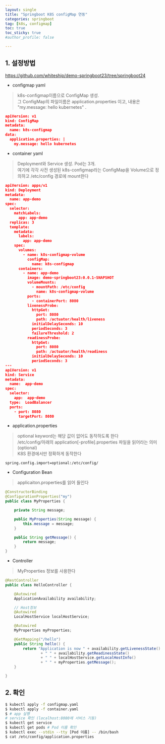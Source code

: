 ```yaml
---
layout: single
title: "Springboot K8S configMap 연동"
categories: springboot
tag: [k8s, configmap]
toc: true
toc_sticky: true
#author_profile: false

---
```




## 1. 설정방법

https://github.com/whiteship/demo-springboot23/tree/springboot24

* configmap yaml

> k8s-configmap이름으로 ConfigMap 생성.<br>그  ConfigMap의 파일이름은 application.properties 이고,  내용은 "my.message: hello kubernetes" .

```json
apiVersion: v1
kind: ConfigMap
metadata:
  name: k8s-configmap
data:
  application.properties: |
    my.message: hello kubernetes
```



* container yaml

> Deployment와 Service 생성. Pod는 3개.<br>여기에 각각  사전 생성된 k8s-configmap라는 ConfigMap을 Volume으로 정의하고  /etc/config 경로에 mount한다

```json
apiVersion: apps/v1
kind: Deployment
metadata:
  name: app-demo
spec:
  selector:
    matchLabels:
      app: app-demo
  replicas: 3
  template:
    metadata:
      labels:
        app: app-demo
    spec:
      volumes:
        - name: k8s-configmap-volume
          configMap:
            name: k8s-configmap
      containers:
        - name: app-demo
          image: demo-springboot23:0.0.1-SNAPSHOT
          volumeMounts:
            - mountPath: /etc/config
              name: k8s-configmap-volume
          ports:
            - containerPort: 8080
          livenessProbe:
            httpGet:
              port: 8080
              path: /actuator/health/liveness
            initialDelaySeconds: 10
            periodSeconds: 3
            failureThreshold: 2
          readinessProbe:
            httpGet:
              port: 8080
              path: /actuator/health/readiness
            initialDelaySeconds: 10
            periodSeconds: 3
---
apiVersion: v1
kind: Service
metadata:
  name:  app-demo
spec:
  selector:
    app:  app-demo
  type:  LoadBalancer
  ports:
    - port: 8080
      targetPort: 8080
```



* application.properties

> optional keyword는 해당 값이 없어도 동작하도록 한다<br>/etc/config/아래의 application[-profile].properties 파일을 읽어라는 의미 (optional)<br>K8S 환경에서만 정확하게 동작한다 

```properties
spring.config.import=optional:/etc/config/
```



* Configuration Bean

> applicaiton.properties를 읽어 들인다

```java
@ConstructorBinding
@ConfigurationProperties("my")
public class MyProperties {

    private String message;

    public MyProperties(String message) {
        this.message = message;
    }

    public String getMessage() {
        return message;
    }
}
```



* Controller

> MyProperties 정보를 사용한다

```java
@RestController
public class HelloController {

    @Autowired
    ApplicationAvailability availability;

    // Host정보
    @Autowired
    LocalHostService localHostService;

    @Autowired
    MyProperties myProperties;

    @GetMapping("/hello")
    public String hello() {
        return "Application is now " + availability.getLivenessState()
                + " " + availability.getReadinessState()
                + " " + localHostService.getLocalHostInfo()
                + " " + myProperties.getMessage();
    }

}
```



## 2. 확인

```bash
$ kubectl apply -f configmap.yaml
$ kubectl apply -f container.yaml
$ # app 실행
# service 확인 (localhost:8080에 서비스 기동)
$ kubectl get service
$ kubectl get pods # Pod 이름 확인
$ kubectl exec --stdin --tty [Pod 이름] -- /bin/bash
$ cat /etc/config/application.properties
```



